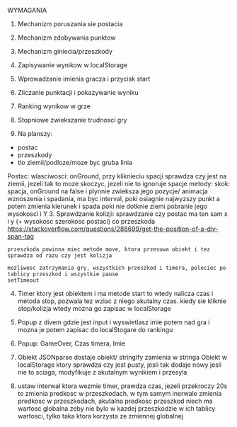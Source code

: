 WYMAGANIA 

1. Mechanizm poruszania sie postacia
2. Mechanizm zdobywania punktow
3. Mechanizm giniecia/przeszkody
4. Zapisywanie wynikow w localStorage
5. Wprowadzanie imienia gracza i przycisk start
6. Zliczanie punktacji i pokazywanie wyniku
7. Ranking wynikow w grze
8. Stopniowe zwiekszanie trudnosci gry


1. Na planszy: 
  * postac
  * przeszkody
  * tlo ziemii/podloze/moze byc gruba linia
  
  Postac: 
    wlasciwosci: 
      onGround, przy kliknieciu spacji sprawdza czy jest na ziemii, jezeli tak to moze skoczyc, jezeli nie to ignoruje spacje
    metody:
      skok: spacja, onGround na false i plynnie zwieksza jego pozycje/ animacja wznoszenia i spadania, ma byc interval, poki 
      osiagnie najwyzszy punkt a potem zmienia kierunek i spada poki nie dotknie ziemi
      pobranie jego wysokosci i Y
3. Sprawdzanie kolizji: 
    sprawdzanie czy postac ma ten sam x i y (+ wysokosc szerokosc postaci) co przeszkoda    https://stackoverflow.com/questions/288699/get-the-position-of-a-div-span-tag
    
    przeszkoda powinna miec metode move, ktora przesuwa obiekt i tez sprawdza od razu czy jest kolizja
    
    mozliwosc zatrzymania gry, wszystkich przeszkod i timera, poleciec po tablicy przeszkod i wszystkie pause
    setTimeout 
4. Timer ktory jest obiektem i ma metode start to wtedy nalicza czas i metoda stop, pozwala tez wziac z niego akutalny czas.
kiedy sie kliknie stop/kolizja wtedy mozna go zapisac w localStorage

5. Popup z divem gdzie jest input i wyswietlasz imie potem nad gra i mozna je potem zapisac do localStogare do rankingu

6. Popup: GameOver, Czas timera, Imie

7. Obiekt JSONparse dostaje obiekt/ stringify zamienia w stringa
    Obiekt w localStorage ktory sprawdza czy jest pusty, jesli tak dodaje nowy
    jesli nie to sciaga, modyfikuje z akutalnym wynikiem i przesyla
8. ustaw interwal ktora wezmie timer, prawdza czas, jezeli przekroczy 20s to zmienia predkosc w przeszkodach.
  w tym samym inerwale zmienia predkosc w przeszkodach, akutalna predkosc przeszkod niech ma wartosc globalna zeby nie bylo
  w kazdej przeszkodzie w ich tablicy wartosci, tylko taka ktora korzysta ze zmiennej globalnej
